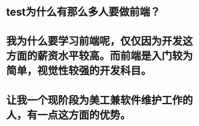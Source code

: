 # test为什么有那么多人要做前端？
# 我为什么要学习前端呢，仅仅因为开发这方面的薪资水平较高。而前端是入门较为简单，视觉性较强的开发科目。
# 让我一个现阶段为美工兼软件维护工作的人，有一点这方面的优势。
